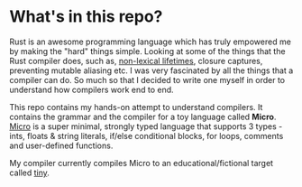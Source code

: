 # What's in this repo?
Rust is an awesome programming language which has truly empowered me by making the "hard" things simple. Looking at some of the things that the Rust compiler does, such as, [non-lexical lifetimes](https://stackoverflow.com/questions/50251487/what-are-non-lexical-lifetimes), closure captures, preventing mutable aliasing etc. I was very fascinated by all the things that a compiler can do. So much so that I decided to write one myself in order to understand how compilers work end to end.

This repo contains my hands-on attempt to understand compilers. It contains the grammar and the compiler for a toy language called **Micro**. [Micro](https://github.com/jain98/Microc/blob/master/token_definitions.txt) is a super minimal, strongly typed language that supports 3 types - ints, floats & string literals, if/else conditional blocks, for loops, comments and user-defined functions.

My compiler currently compiles Micro to an educational/fictional target called [tiny](https://engineering.purdue.edu/~milind/ece468/2017fall/assignments/step4/tinyDoc.txt).


